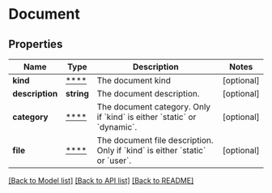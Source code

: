 # Document

## Properties
Name | Type | Description | Notes
------------ | ------------- | ------------- | -------------
**kind** | [****](.md) | The document kind | [optional] 
**description** | **string** | The document description. | [optional] 
**category** | [****](.md) | The document category. Only if &#x60;kind&#x60; is either &#x60;static&#x60; or &#x60;dynamic&#x60;. | [optional] 
**file** | [****](.md) | The document file description. Only if &#x60;kind&#x60; is either &#x60;static&#x60; or &#x60;user&#x60;. | [optional] 

[[Back to Model list]](../../README.md#documentation-for-models) [[Back to API list]](../../README.md#documentation-for-api-endpoints) [[Back to README]](../../README.md)

